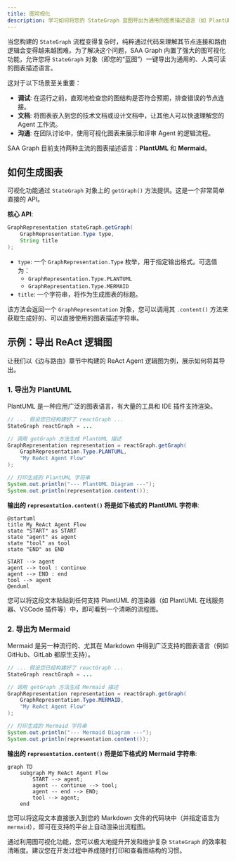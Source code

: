 ```yaml
---
title: 图可视化
description: 学习如何将您的 StateGraph 蓝图导出为通用的图表描述语言（如 PlantUML 或 Mermaid），以便于调试、文档编写和团队沟通。
---
```


当您构建的 `StateGraph` 流程变得复杂时，纯粹通过代码来理解其节点连接和路由逻辑会变得越来越困难。为了解决这个问题，SAA Graph 内置了强大的图可视化功能，允许您将 `StateGraph` 对象（即您的“蓝图”）一键导出为通用的、人类可读的图表描述语言。

这对于以下场景至关重要：
-   **调试**: 在运行之前，直观地检查您的图结构是否符合预期，排查错误的节点连接。
-   **文档**: 将图表嵌入到您的技术文档或设计文档中，让其他人可以快速理解您的 Agent 工作流。
-   **沟通**: 在团队讨论中，使用可视化图表来展示和评审 Agent 的逻辑流程。

SAA Graph 目前支持两种主流的图表描述语言：**PlantUML** 和 **Mermaid**。

## 如何生成图表

可视化功能通过 `StateGraph` 对象上的 `getGraph()` 方法提供。这是一个非常简单直接的 API。

**核心 API**:
```java
GraphRepresentation stateGraph.getGraph(
    GraphRepresentation.Type type, 
    String title
);
```
-   `type`: 一个 `GraphRepresentation.Type` 枚举，用于指定输出格式。可选值为：
    -   `GraphRepresentation.Type.PLANTUML`
    -   `GraphRepresentation.Type.MERMAID`
-   `title`: 一个字符串，将作为生成图表的标题。

该方法会返回一个 `GraphRepresentation` 对象，您可以调用其 `.content()` 方法来获取生成好的、可以直接使用的图表描述字符串。

## 示例：导出 ReAct 逻辑图

让我们以《边与路由》章节中构建的 ReAct Agent 逻辑图为例，展示如何将其导出。

### 1. 导出为 PlantUML

PlantUML 是一种应用广泛的图表语言，有大量的工具和 IDE 插件支持渲染。

```java
// ... 假设您已经构建好了 reactGraph ...
StateGraph reactGraph = ...

// 调用 getGraph 方法生成 PlantUML 描述
GraphRepresentation representation = reactGraph.getGraph(
    GraphRepresentation.Type.PLANTUML, 
    "My ReAct Agent Flow"
);

// 打印生成的 PlantUML 字符串
System.out.println("--- PlantUML Diagram ---");
System.out.println(representation.content());
```

**输出的 `representation.content()` 将是如下格式的 PlantUML 字符串**:
```plantuml
@startuml
title My ReAct Agent Flow
state "START" as START
state "agent" as agent
state "tool" as tool
state "END" as END

START --> agent
agent --> tool : continue
agent --> END : end
tool --> agent
@enduml
```
您可以将这段文本粘贴到任何支持 PlantUML 的渲染器（如 PlantUML 在线服务器、VSCode 插件等）中，即可看到一个清晰的流程图。

### 2. 导出为 Mermaid

Mermaid 是另一种流行的、尤其在 Markdown 中得到广泛支持的图表语言（例如 GitHub、GitLab 都原生支持）。

```java
// ... 假设您已经构建好了 reactGraph ...
StateGraph reactGraph = ...

// 调用 getGraph 方法生成 Mermaid 描述
GraphRepresentation representation = reactGraph.getGraph(
    GraphRepresentation.Type.MERMAID, 
    "My ReAct Agent Flow"
);

// 打印生成的 Mermaid 字符串
System.out.println("--- Mermaid Diagram ---");
System.out.println(representation.content());
```

**输出的 `representation.content()` 将是如下格式的 Mermaid 字符串**:
```mermaid
graph TD
    subgraph My ReAct Agent Flow
        START --> agent;
        agent -- continue --> tool;
        agent -- end --> END;
        tool --> agent;
    end
```

您可以将这段文本直接嵌入到您的 Markdown 文件的代码块中（并指定语言为 `mermaid`），即可在支持的平台上自动渲染出流程图。

通过利用图可视化功能，您可以极大地提升开发和维护复杂 `StateGraph` 的效率和清晰度。建议您在开发过程中养成随时打印和查看图结构的习惯。
